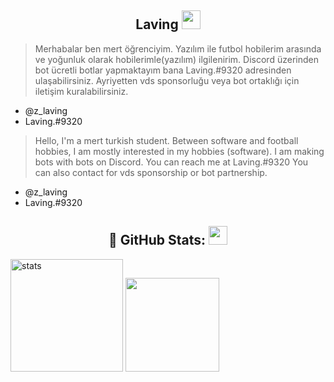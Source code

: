 <h2 align="center">Laving <img src="https://raw.githubusercontent.com/iampavangandhi/iampavangandhi/master/gifs/Hi.gif" width="30px"> </h2>

> Merhabalar ben mert öğrenciyim. Yazılım ile futbol hobilerim arasında ve yoğunluk olarak hobilerimle(yazılım) ilgilenirim. Discord üzerinden bot ücretli botlar yapmaktayım bana Laving.#9320 adresinden ulaşabilirsiniz. Ayriyetten vds sponsorluğu veya bot ortaklığı için iletişim kuralabilirsiniz.
- @z_laving
- Laving.#9320

> Hello, I'm a mert turkish student. Between software and football hobbies, I am mostly interested in my hobbies (software). I am making bots with bots on Discord. You can reach me at Laving.#9320 You can also contact for vds sponsorship or bot partnership.
- @z_laving
- Laving.#9320

<h2 align="center">🍒 GitHub Stats: <img src="https://raw.githubusercontent.com/iampavangandhi/iampavangandhi/master/gifs/Hi.gif" width="30px"> </h2>
<p align="left">
   <img src="https://github-readme-stats.vercel.app/api?username=thelaving&count_private=true&show_icons=true&theme=midnight-purple&hide_border=true" width="%100" height="180px" alt="stats" />
   <img src="https://github-readme-stats.vercel.app/api/top-langs/?username=thelaving&layout=compact&show_icons=true&theme=midnight-purple&hide_border=true"width="%100" height="150px" />
